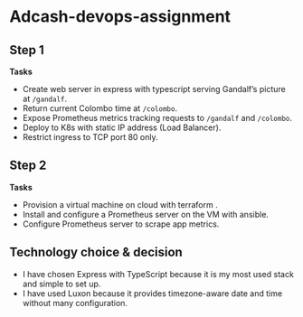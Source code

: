 # Adcash-devops-assignment

## Step 1

**Tasks**

- Create web server in express with typescript serving Gandalf’s picture at `/gandalf`.
- Return current Colombo time at `/colombo`.
- Expose Prometheus metrics tracking requests to `/gandalf` and `/colombo`.
- Deploy to K8s with static IP address (Load Balancer).
- Restrict ingress to TCP port 80 only.

## Step 2

**Tasks**

- Provision a virtual machine on cloud with terraform .
- Install and configure a Prometheus server on the VM with ansible.
- Configure Prometheus server to scrape app metrics.

## Technology choice & decision

- I have chosen Express with TypeScript because it is my most used stack and simple to set up.
- I have used Luxon because it provides timezone-aware date and time without many configuration.
